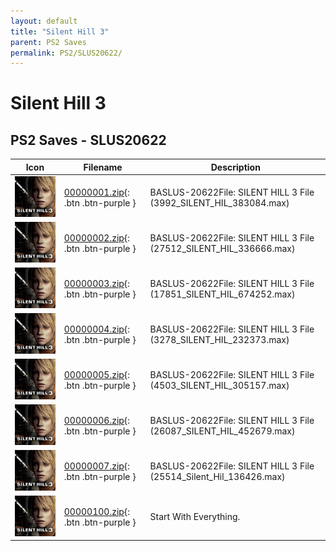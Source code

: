 ```yaml
---
layout: default
title: "Silent Hill 3"
parent: PS2 Saves
permalink: PS2/SLUS20622/
---
```

# Silent Hill 3

## PS2 Saves - SLUS20622

| Icon | Filename | Description |
|------|----------|-------------|
| ![Silent Hill 3](icon0.png) | [00000001.zip](00000001.zip){: .btn .btn-purple } | BASLUS-20622File: SILENT HILL 3 File (3992_SILENT_HIL_383084.max) |
| ![Silent Hill 3](icon0.png) | [00000002.zip](00000002.zip){: .btn .btn-purple } | BASLUS-20622File: SILENT HILL 3 File (27512_SILENT_HIL_336666.max) |
| ![Silent Hill 3](icon0.png) | [00000003.zip](00000003.zip){: .btn .btn-purple } | BASLUS-20622File: SILENT HILL 3 File (17851_SILENT_HIL_674252.max) |
| ![Silent Hill 3](icon0.png) | [00000004.zip](00000004.zip){: .btn .btn-purple } | BASLUS-20622File: SILENT HILL 3 File (3278_SILENT_HIL_232373.max) |
| ![Silent Hill 3](icon0.png) | [00000005.zip](00000005.zip){: .btn .btn-purple } | BASLUS-20622File: SILENT HILL 3 File (4503_SILENT_HIL_305157.max) |
| ![Silent Hill 3](icon0.png) | [00000006.zip](00000006.zip){: .btn .btn-purple } | BASLUS-20622File: SILENT HILL 3 File (26087_SILENT_HIL_452679.max) |
| ![Silent Hill 3](icon0.png) | [00000007.zip](00000007.zip){: .btn .btn-purple } | BASLUS-20622File: SILENT HILL 3 File (25514_Silent_Hil_136426.max) |
| ![Silent Hill 3](icon0.png) | [00000100.zip](00000100.zip){: .btn .btn-purple } | Start With Everything. |
